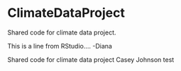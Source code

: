 # ClimateDataProject

Shared code for climate data project.

This is a line from RStudio....
-Diana

Shared code for climate data project
Casey Johnson test

